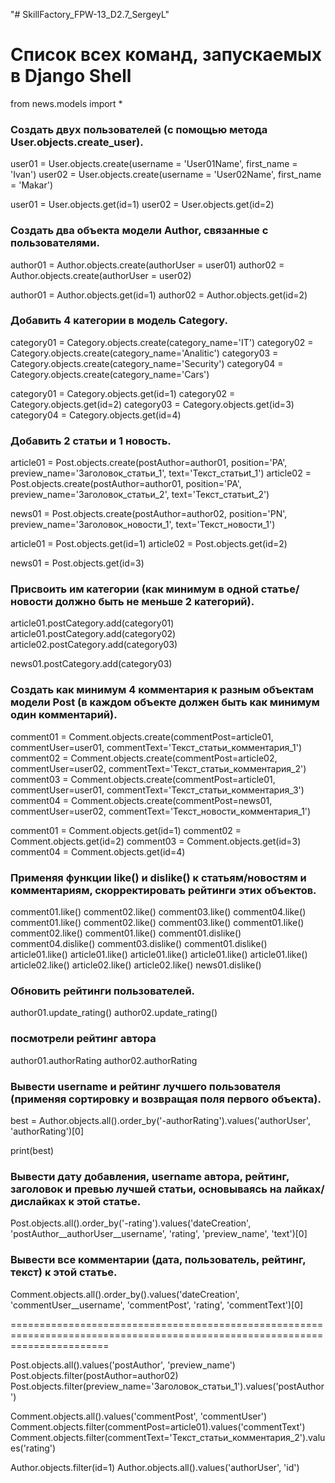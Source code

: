 "# SkillFactory_FPW-13_D2.7_SergeyL"

# **Список всех команд, запускаемых в Django Shell**

from news.models import *

### Создать двух пользователей (с помощью метода User.objects.create_user).
user01 = User.objects.create(username = 'User01Name', first_name = 'Ivan')
user02 = User.objects.create(username = 'User02Name', first_name = 'Makar')


user01 = User.objects.get(id=1)
user02 = User.objects.get(id=2)


### Создать два объекта модели Author, связанные с пользователями.
author01 = Author.objects.create(authorUser = user01)
author02 = Author.objects.create(authorUser = user02)


author01 = Author.objects.get(id=1)
author02 = Author.objects.get(id=2)


### Добавить 4 категории в модель Category.
category01 = Category.objects.create(category_name='IT')
category02 = Category.objects.create(category_name='Analitic')
category03 = Category.objects.create(category_name='Security')
category04 = Category.objects.create(category_name='Cars')


category01 = Category.objects.get(id=1)
category02 = Category.objects.get(id=2)
category03 = Category.objects.get(id=3)
category04 = Category.objects.get(id=4)


### Добавить 2 статьи и 1 новость.
article01 = Post.objects.create(postAuthor=author01, position='PA', preview_name='Заголовок_статьи_1', text='Текст_статьиt_1')
article02 = Post.objects.create(postAuthor=author01, position='PA', preview_name='Заголовок_статьи_2', text='Текст_статьиt_2')

news01 = Post.objects.create(postAuthor=author02, position='PN', preview_name='Заголовок_новости_1', text='Текст_новости_1')

article01 = Post.objects.get(id=1)
article02 = Post.objects.get(id=2)

news01 = Post.objects.get(id=3)


### Присвоить им категории (как минимум в одной статье/новости должно быть не меньше 2 категорий).
article01.postCategory.add(category01)
article01.postCategory.add(category02)
article02.postCategory.add(category03)

news01.postCategory.add(category03)


### Создать как минимум 4 комментария к разным объектам модели Post (в каждом объекте должен быть как минимум один комментарий).
comment01 = Comment.objects.create(commentPost=article01, commentUser=user01, commentText='Текст_статьи_комментария_1')
comment02 = Comment.objects.create(commentPost=article02, commentUser=user02, commentText='Текст_статьи_комментария_2')
comment03 = Comment.objects.create(commentPost=article01, commentUser=user01, commentText='Текст_статьи_комментария_3')
comment04 = Comment.objects.create(commentPost=news01, commentUser=user02, commentText='Текст_новости_комментария_1')

comment01 = Comment.objects.get(id=1)
comment02 = Comment.objects.get(id=2)
comment03 = Comment.objects.get(id=3)
comment04 = Comment.objects.get(id=4)


### Применяя функции like() и dislike() к статьям/новостям и комментариям, скорректировать рейтинги этих объектов.
comment01.like()
comment02.like()
comment03.like()
comment04.like()
comment01.like()
comment02.like()
comment03.like()
comment01.like()
comment02.like()
comment01.like()
comment01.dislike()
comment04.dislike()
comment03.dislike()
comment01.dislike()
article01.like()
article01.like()
article01.like()
article01.like()
article01.like()
article02.like()
article02.like()
article02.like()
news01.dislike()

### Обновить рейтинги пользователей.
author01.update_rating()
author02.update_rating()

### посмотрели рейтинг автора
author01.authorRating
author02.authorRating


### Вывести username и рейтинг лучшего пользователя (применяя сортировку и возвращая поля первого объекта).
best = Author.objects.all().order_by('-authorRating').values('authorUser', 'authorRating')[0]

print(best)


### Вывести дату добавления, username автора, рейтинг, заголовок и превью лучшей статьи, основываясь на лайках/дислайках к этой статье.
Post.objects.all().order_by('-rating').values('dateCreation', 'postAuthor__authorUser__username', 'rating', 'preview_name', 'text')[0]


### Вывести все комментарии (дата, пользователь, рейтинг, текст) к этой статье.
Comment.objects.all().order_by().values('dateCreation', 'commentUser__username', 'commentPost', 'rating', 'commentText')[0]

=============================================================================================================================


Post.objects.all().values('postAuthor', 'preview_name')
Post.objects.filter(postAuthor=author02)
Post.objects.filter(preview_name='Заголовок_статьи_1').values('postAuthor')


Comment.objects.all().values('commentPost', 'commentUser')
Comment.objects.filter(commentPost=article01).values('commentText')
Comment.objects.filter(commentText='Текст_статьи_комментария_2').values('rating')


Author.objects.filter(id=1)
Author.objects.all().values('authorUser', 'id')

